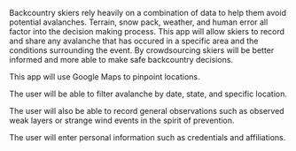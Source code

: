 Backcountry skiers rely heavily on a combination of data to help them avoid potential avalanches. Terrain, snow pack, weather, and human error all factor into the decision making process. This app will allow skiers to record and share any avalanche that has occured in a specific area and the conditions surrounding the event. By crowdsourcing skiers will be better informed and more able to make safe backcountry decisions.

This app will use Google Maps to pinpoint locations.

The user will be able to filter avalanche by date, state, and specific location.

The user will also be able to record general observations such as observed weak layers or strange wind events in the spirit of prevention.  

The user will enter personal information such as credentials and affiliations. 

